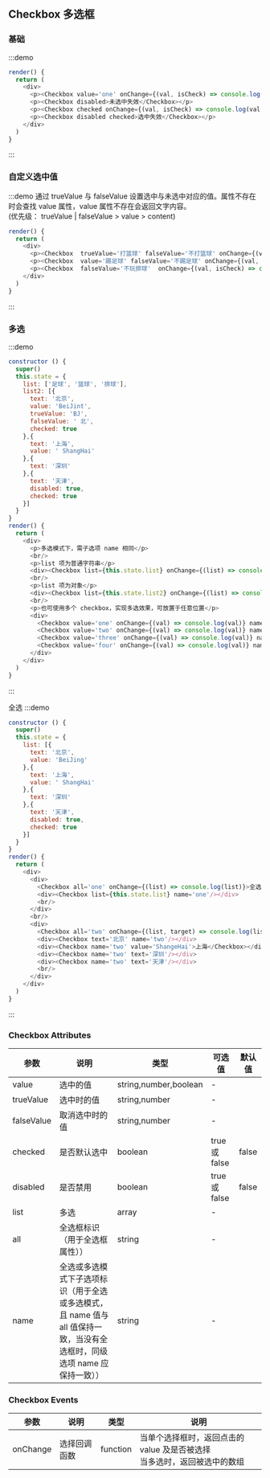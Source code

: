 ## Checkbox 多选框

### 基础

:::demo
```js
render() {
  return (
    <div>
      <p><Checkbox value='one' onChange={(val, isCheck) => console.log(val, isCheck)}>未选中项</Checkbox></p>
      <p><Checkbox disabled>未选中失效</Checkbox></p>
      <p><Checkbox checked onChange={(val, isCheck) => console.log(val, isCheck)}>选中项</Checkbox></p>
      <p><Checkbox disabled checked>选中失效</Checkbox></p>
    </div>
  )
}
```
:::

### 自定义选中值
:::demo
通过 trueValue 与 falseValue 设置选中与未选中对应的值。属性不存在时会查找 value 属性，value 属性不存在会返回文字内容。<br/>(优先级： trueValue | falseValue  > value > content)
```js
render() {
  return (
    <div>
      <p><Checkbox  trueValue='打篮球' falseValue='不打篮球' onChange={(val, isCheck) => console.log(val, isCheck)}>篮球</Checkbox></p>
      <p><Checkbox  value='踢足球' falseValue='不踢足球' onChange={(val, isCheck) => console.log(val, isCheck)}>足球</Checkbox></p>
      <p><Checkbox  falseValue='不玩排球'  onChange={(val, isCheck) => console.log(val, isCheck)}>排球</Checkbox></p>
    </div>
  )
}
```
:::

### 多选
:::demo
```js
constructor () {
  super()
  this.state = {
    list: ['足球', '篮球', '排球'],
    list2: [{
      text: '北京',
      value: 'BeiJint',
      trueValue: 'BJ',
      falseValue: ' 北',
      checked: true
    },{
      text: '上海',
      value: ' ShangHai'
    },{
      text: '深圳'
    },{
      text: '天津',
      disabled: true,
      checked: true
    }]
  }
}
render() {
  return (
    <div>
      <p>多选模式下，需子选项 name 相同</p>
      <br/>
      <p>list 项为普通字符串</p>
      <div><Checkbox list={this.state.list} onChange={(list) => console.log(list)} name="c1"/></div>
      <br/>
      <p>list 项为对象</p>
      <div><Checkbox list={this.state.list2} onChange={(list) => console.log(list)} name="c2"/></div>
      <br/>
      <p>也可使用多个 checkbox，实现多选效果，可放置于任意位置</p>
      <div>
        <Checkbox value='one' onChange={(val) => console.log(val)} name='c3'>苹果</Checkbox>
        <Checkbox value='two' onChange={(val) => console.log(val)} name='c3'>香蕉</Checkbox>
        <Checkbox value='three' onChange={(val) => console.log(val)} name='c3'>梨</Checkbox>
        <Checkbox value='four' onChange={(val) => console.log(val)} name='c3'>榴莲</Checkbox>
      </div>
    </div>
  )
}
```
:::

全选
:::demo
```js
constructor () {
  super()
  this.state = {
    list: [{
      text: '北京',
      value: 'BeiJing'
    },{
      text: '上海',
      value: ' ShangHai'
    },{
      text: '深圳'
    },{
      text: '天津',
      disabled: true,
      checked: true
    }]
  }
}
render() {
  return (
    <div>
      <div>
        <Checkbox all='one' onChange={(list) => console.log(list)}>全选</Checkbox>
        <div><Checkbox list={this.state.list} name='one'/></div>
        <br/>
      </div>
      <br/>
      <div>
        <Checkbox all='two' onChange={(list, target) => console.log(list, target)}> 全选</Checkbox> <span>(子选项可放置于任何位置，只需 name 相同)</span>
        <div><Checkbox text='北京' name='two'/></div>
        <div><Checkbox name='two' value='ShangeHai'>上海</Checkbox></div>
        <div><Checkbox name='two' text='深圳'/></div>
        <div><Checkbox name='two' text='天津'/></div>
        <br/>
      </div>
    </div>
  )
}
```
:::

### Checkbox Attributes

| 参数       | 说明   |  类型  | 可选值 |默认值  |
| --------   | -----  | ----  |    ----  |   ----  |
| value |  选中的值  |  string,number,boolean   | - | |
| trueValue |  选中时的值  |  string,number   | - | |
| falseValue |  取消选中时的值  |  string,number   | - | |
| checked |   是否默认选中  |  boolean   | true 或 false | false |
| disabled |   是否禁用  |  boolean   | true 或 false | false |
|  list |   多选  |  array   | - |  |
|  all |   全选框标识（用于全选框属性））  |   string   | - |  |
|  name |   全选或多选模式下子选项标识（用于全选或多选模式，且 name 值与 all 值保持一致，当没有全选框时，同级选项 name 应保持一致））  |   string   | - |  |

### Checkbox Events
| 参数       | 说明   |  类型  | 说明 |
| --------   | -----  | ----  |    ----  |
| onChange | 选择回调函数   |   function  | 当单个选择框时，返回点击的 value 及是否被选择<br/>当多选时，返回被选中的数组 | 
